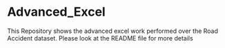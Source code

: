 # Advanced_Excel
This Repository shows the advanced excel work performed over the Road Accident dataset. Please look at the README file for more details
